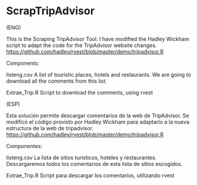 # ScrapTripAdvisor

(ENG)

This is the Scraping TripAdvisor Tool. I have modified the Hadley Wickham script to adapt the code for the TripAdvisor website changes.
https://github.com/hadley/rvest/blob/master/demo/tripadvisor.R

Components:

listeng.csv
A list of touristic places, hotels and restaurants. We are going to download all the comments from this list.

Extrae_Trip.R
Script to download the comments, using rvest



(ESP)

Esta solución permite descargar comentarios de la web de TripAdvisor. Se modificó el código provisto por Hadley Wickham para adaptarlo a la nueva estructura de la web de tripadvisor. 
https://github.com/hadley/rvest/blob/master/demo/tripadvisor.R

Componentes:

listeng.csv
La lista de sitios turísticos, hoteles y restaurantes. Descargaremos todos los comentarios de esta lista de sitios escogidos.

Extrae_Trip.R
Script para descargar los comentarios, utilizando rvest
